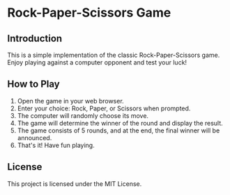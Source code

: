 # Rock-Paper-Scissors Game

## Introduction

This is a simple implementation of the classic Rock-Paper-Scissors game. Enjoy playing against a computer opponent and test your luck!

## How to Play

1. Open the game in your web browser. 
2. Enter your choice: Rock, Paper, or Scissors when prompted. 
3. The computer will randomly choose its move. 
4. The game will determine the winner of the round and display the result. 
5. The game consists of 5 rounds, and at the end, the final winner will be announced. 
6. That's it! Have fun playing.

## License

This project is licensed under the MIT License.